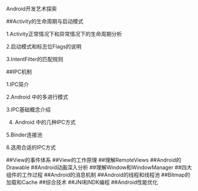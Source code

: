 Android开发艺术探索

##Activity的生命周期与启动模式

1.Activity正常情况下和异常情况下的生命周期分析

2.启动模式和标志位Flags的说明

3.IntentFilter的匹配规则

##IPC机制

1.IPC简介

2.Android 中的多进行模式

3.IPC基础概念介绍

4. Android 中的几种IPC方式

5.Binder连接池

6.选用合适的IPC方式

##View的事件体系
##View的工作原理
##理解RemoteViews
##Android的Drawable
##Android动画深入分析
##理解Window和WindowManager
##四大组件的工作过程
##Android的消息机制
##Android的线程和线程池
##Bitmap的加载和Cache
##综合技术
##JNI和NDK编程
##Android性能优化
